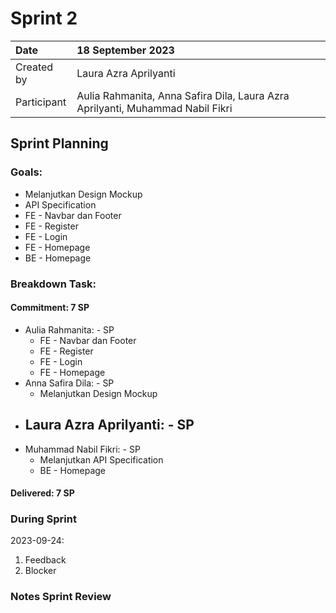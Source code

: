 # Sprint 2


|Date|18 September 2023|
| :- | :- |
|Created by|Laura Azra Aprilyanti|
|Participant|Aulia Rahmanita, Anna Safira Dila, Laura Azra Aprilyanti, Muhammad Nabil Fikri|
## Sprint Planning
### Goals:
- Melanjutkan Design Mockup
- API Specification
- FE - Navbar dan Footer
- FE - Register
- FE - Login
- FE - Homepage
- BE - Homepage

### Breakdown Task:
#### Commitment: 7 SP
- Aulia Rahmanita: - SP
  - FE - Navbar dan Footer
  - FE - Register
  - FE - Login
  - FE - Homepage
- Anna Safira Dila: - SP
  - Melanjutkan Design Mockup
- Laura Azra Aprilyanti: - SP
  - 
- Muhammad Nabil Fikri: - SP
  - Melanjutkan API Specification
  - BE - Homepage

#### Delivered:	 7 SP
### During Sprint
2023-09-24:

1. Feedback
2. Blocker
### Notes Sprint Review


